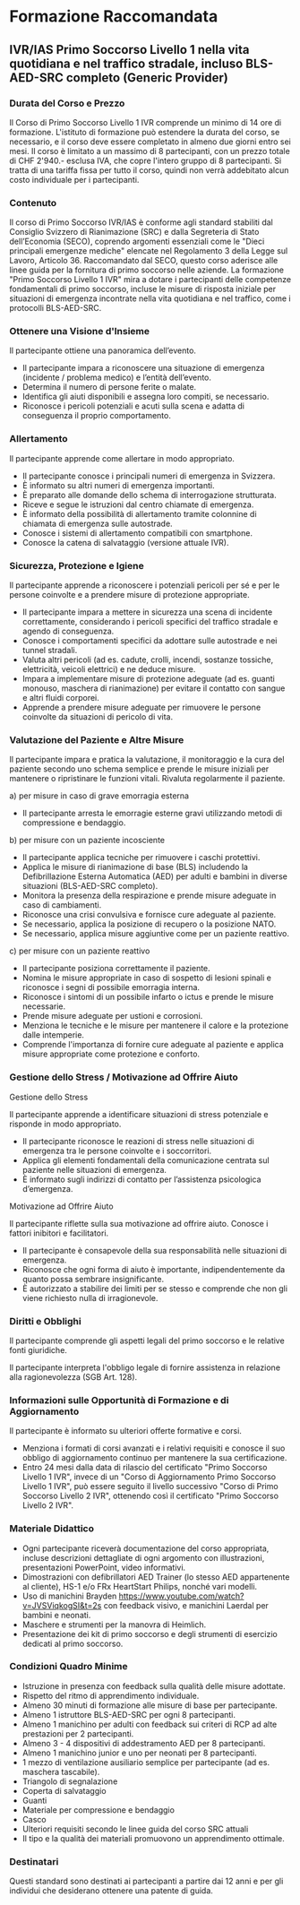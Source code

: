 # Formazione Raccomandata

## IVR/IAS Primo Soccorso Livello 1 nella vita quotidiana e nel traffico stradale, incluso BLS-AED-SRC completo (Generic Provider)

### Durata del Corso e Prezzo

Il Corso di Primo Soccorso Livello 1 IVR comprende un minimo di 14 ore di formazione. L'istituto di formazione può estendere la durata del corso, se necessario, e il corso deve essere completato in almeno due giorni entro sei mesi. Il corso è limitato a un massimo di 8 partecipanti, con un prezzo totale di CHF 2'940.- esclusa IVA, che copre l'intero gruppo di 8 partecipanti. Si tratta di una tariffa fissa per tutto il corso, quindi non verrà addebitato alcun costo individuale per i partecipanti.

### Contenuto

Il corso di Primo Soccorso IVR/IAS è conforme agli standard stabiliti dal Consiglio Svizzero di Rianimazione (SRC) e dalla Segreteria di Stato dell’Economia (SECO), coprendo argomenti essenziali come le "Dieci principali emergenze mediche" elencate nel Regolamento 3 della Legge sul Lavoro, Articolo 36. Raccomandato dal SECO, questo corso aderisce alle linee guida per la fornitura di primo soccorso nelle aziende. La formazione "Primo Soccorso Livello 1 IVR" mira a dotare i partecipanti delle competenze fondamentali di primo soccorso, incluse le misure di risposta iniziale per situazioni di emergenza incontrate nella vita quotidiana e nel traffico, come i protocolli BLS-AED-SRC.

### Ottenere una Visione d'Insieme

Il partecipante ottiene una panoramica dell’evento.

- Il partecipante impara a riconoscere una situazione di emergenza (incidente / problema medico) e l’entità dell’evento.
- Determina il numero di persone ferite o malate.
- Identifica gli aiuti disponibili e assegna loro compiti, se necessario.
- Riconosce i pericoli potenziali e acuti sulla scena e adatta di conseguenza il proprio comportamento.

### Allertamento

Il partecipante apprende come allertare in modo appropriato.

- Il partecipante conosce i principali numeri di emergenza in Svizzera.
- È informato su altri numeri di emergenza importanti.
- È preparato alle domande dello schema di interrogazione strutturata.
- Riceve e segue le istruzioni dal centro chiamate di emergenza.
- È informato della possibilità di allertamento tramite colonnine di chiamata di emergenza sulle autostrade.
- Conosce i sistemi di allertamento compatibili con smartphone.
- Conosce la catena di salvataggio (versione attuale IVR).

### Sicurezza, Protezione e Igiene

Il partecipante apprende a riconoscere i potenziali pericoli per sé e per le persone coinvolte e a prendere misure di protezione appropriate.

- Il partecipante impara a mettere in sicurezza una scena di incidente correttamente, considerando i pericoli specifici del traffico stradale e agendo di conseguenza.
- Conosce i comportamenti specifici da adottare sulle autostrade e nei tunnel stradali.
- Valuta altri pericoli (ad es. cadute, crolli, incendi, sostanze tossiche, elettricità, veicoli elettrici) e ne deduce misure.
- Impara a implementare misure di protezione adeguate (ad es. guanti monouso, maschera di rianimazione) per evitare il contatto con sangue e altri fluidi corporei.
- Apprende a prendere misure adeguate per rimuovere le persone coinvolte da situazioni di pericolo di vita.

### Valutazione del Paziente e Altre Misure

Il partecipante impara e pratica la valutazione, il monitoraggio e la cura del paziente secondo uno schema semplice e prende le misure iniziali per mantenere o ripristinare le funzioni vitali. Rivaluta regolarmente il paziente.

a) per misure in caso di grave emorragia esterna

- Il partecipante arresta le emorragie esterne gravi utilizzando metodi di compressione e bendaggio.

b) per misure con un paziente incosciente

- Il partecipante applica tecniche per rimuovere i caschi protettivi.
- Applica le misure di rianimazione di base (BLS) includendo la Defibrillazione Esterna Automatica (AED) per adulti e bambini in diverse situazioni (BLS-AED-SRC completo).
- Monitora la presenza della respirazione e prende misure adeguate in caso di cambiamenti.
- Riconosce una crisi convulsiva e fornisce cure adeguate al paziente.
- Se necessario, applica la posizione di recupero o la posizione NATO.
- Se necessario, applica misure aggiuntive come per un paziente reattivo.

c) per misure con un paziente reattivo

- Il partecipante posiziona correttamente il paziente.
- Nomina le misure appropriate in caso di sospetto di lesioni spinali e riconosce i segni di possibile emorragia interna.
- Riconosce i sintomi di un possibile infarto o ictus e prende le misure necessarie.
- Prende misure adeguate per ustioni e corrosioni.
- Menziona le tecniche e le misure per mantenere il calore e la protezione dalle intemperie.
- Comprende l'importanza di fornire cure adeguate al paziente e applica misure appropriate come protezione e conforto.

### Gestione dello Stress / Motivazione ad Offrire Aiuto

Gestione dello Stress

Il partecipante apprende a identificare situazioni di stress potenziale e risponde in modo appropriato.

- Il partecipante riconosce le reazioni di stress nelle situazioni di emergenza tra le persone coinvolte e i soccorritori.
- Applica gli elementi fondamentali della comunicazione centrata sul paziente nelle situazioni di emergenza.
- È informato sugli indirizzi di contatto per l’assistenza psicologica d’emergenza.

Motivazione ad Offrire Aiuto

Il partecipante riflette sulla sua motivazione ad offrire aiuto. Conosce i fattori inibitori e facilitatori.

- Il partecipante è consapevole della sua responsabilità nelle situazioni di emergenza.
- Riconosce che ogni forma di aiuto è importante, indipendentemente da quanto possa sembrare insignificante.
- È autorizzato a stabilire dei limiti per se stesso e comprende che non gli viene richiesto nulla di irragionevole.

### Diritti e Obblighi

Il partecipante comprende gli aspetti legali del primo soccorso e le relative fonti giuridiche.

Il partecipante interpreta l'obbligo legale di fornire assistenza in relazione alla ragionevolezza (SGB Art. 128).

### Informazioni sulle Opportunità di Formazione e di Aggiornamento

Il partecipante è informato su ulteriori offerte formative e corsi.

- Menziona i formati di corsi avanzati e i relativi requisiti e conosce il suo obbligo di aggiornamento continuo per mantenere la sua certificazione.
- Entro 24 mesi dalla data di rilascio del certificato "Primo Soccorso Livello 1 IVR", invece di un "Corso di Aggiornamento Primo Soccorso Livello 1 IVR", può essere seguito il livello successivo "Corso di Primo Soccorso Livello 2 IVR", ottenendo così il certificato "Primo Soccorso Livello 2 IVR".

### Materiale Didattico

- Ogni partecipante riceverà documentazione del corso appropriata, incluse descrizioni dettagliate di ogni argomento con illustrazioni, presentazioni PowerPoint, video informativi.
- Dimostrazioni con defibrillatori AED Trainer (lo stesso AED appartenente al cliente), HS-1 e/o FRx HeartStart Philips, nonché vari modelli.
- Uso di manichini Brayden https://www.youtube.com/watch?v=JVSViqkogSI&t=2s con feedback visivo, e manichini Laerdal per bambini e neonati.
- Maschere e strumenti per la manovra di Heimlich.
- Presentazione dei kit di primo soccorso e degli strumenti di esercizio dedicati al primo soccorso.

### Condizioni Quadro Minime

- Istruzione in presenza con feedback sulla qualità delle misure adottate.
- Rispetto del ritmo di apprendimento individuale.
- Almeno 30 minuti di formazione alle misure di base per partecipante.
- Almeno 1 istruttore BLS-AED-SRC per ogni 8 partecipanti.
- Almeno 1 manichino per adulti con feedback sui criteri di RCP ad alte prestazioni per 2 partecipanti.
- Almeno 3 - 4 dispositivi di addestramento AED per 8 partecipanti.
- Almeno 1 manichino junior e uno per neonati per 8 partecipanti.
- 1 mezzo di ventilazione ausiliario semplice per partecipante (ad es. maschera tascabile).
- Triangolo di segnalazione
- Coperta di salvataggio
- Guanti
- Materiale per compressione e bendaggio
- Casco
- Ulteriori requisiti secondo le linee guida del corso SRC attuali
- Il tipo e la qualità dei materiali promuovono un apprendimento ottimale.

### Destinatari

Questi standard sono destinati ai partecipanti a partire dai 12 anni e per gli individui che desiderano ottenere una patente di guida.
